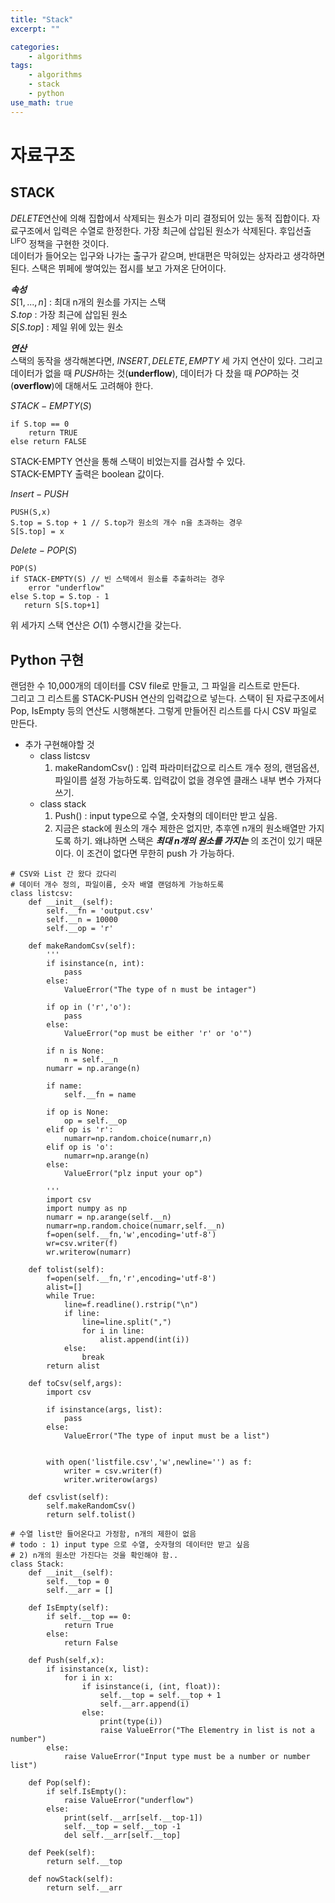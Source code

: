 ```yaml
---
title: "Stack"
excerpt: ""

categories:
    - algorithms
tags:
    - algorithms
    - stack
    - python
use_math: true
---
```


# 자료구조
## STACK

$DELETE$연산에 의해 집합에서 삭제되는 원소가 미리 결정되어 있는 동적 집합이다. 자료구조에서 입력은 수열로 한정한다. 가장 최근에 삽입된 원소가 삭제된다. 후입선출<sup>LIFO</sup> 정책을 구현한 것이다.    
데이터가 들어오는 입구와 나가는 출구가 같으며, 반대편은 막혀있는 상자라고 생각하면 된다.
스택은 뷔페에 쌓여있는 접시를 보고 가져온 단어이다.    

***속성***    
$S[1,...,n]$ : 최대 n개의 원소를 가지는 스택     
$S.top$ : 가장 최근에 삽입된 원소    
$S[S.top]$ : 제일 위에 있는 원소    

***연산***    
스택의 동작을 생각해본다면, $INSERT,DELETE, EMPTY$ 세 가지 연산이 있다. 그리고 데이터가 없을 때 $PUSH$하는 것(**underflow**), 데이터가 다 찼을 때 $POP$하는 것(**overflow**)에 대해서도 고려해야 한다.

$STACK-EMPTY(S)$
```
if S.top == 0
    return TRUE
else return FALSE
```
STACK-EMPTY 연산을 통해 스택이 비었는지를 검사할 수 있다.    
STACK-EMPTY 출력은 boolean 값이다.

$Insert - PUSH$
```
PUSH(S,x)
S.top = S.top + 1 // S.top가 원소의 개수 n을 초과하는 경우    
S[S.top] = x
```

$Delete - POP(S)$
```
POP(S)
if STACK-EMPTY(S) // 빈 스택에서 원소를 추출하려는 경우
    error "underflow"
else S.top = S.top - 1
   return S[S.top+1]

```

위 세가지 스택 연산은 $O\left(1\right)$ 수행시간을 갖는다.  

## Python 구현

랜덤한 수 10,000개의 데이터를 CSV file로 만들고, 그 파일을 리스트로 만든다.    
그리고 그 리스트롤 STACK-PUSH 연산의 입력값으로 넣는다.
스택이 된 자료구조에서 Pop, IsEmpty 등의 연산도 시행해본다.
그렇게 만들어진 리스트를 다시 CSV 파일로 만든다.

+ 추가 구현해야할 것
  - class listcsv
      1. makeRandomCsv() : 입력 파라미터값으로 리스트 개수 정의, 랜덤옵션, 파일이름 설정 가능하도록. 입력값이 없을 경우엔 클래스 내부 변수 가져다 쓰기.
  - class stack
      1. Push() : input type으로 수열, 숫자형의 데이터만 받고 싶음.
      2. 지금은 stack에 원소의 개수 제한은 없지만, 추후엔 n개의 원소배열만 가지도록 하기. 왜냐하면 스택은 ***최대 n개의 원소를 가지는*** 의 조건이 있기 때문이다. 이 조건이 없다면 무한히 push 가 가능하다.

```
# CSV와 List 간 왔다 갔다리
# 데이터 개수 정의, 파일이름, 숫자 배열 랜덤하게 가능하도록
class listcsv:
    def __init__(self):
        self.__fn = 'output.csv'
        self.__n = 10000
        self.__op = 'r'

    def makeRandomCsv(self):
        '''
        if isinstance(n, int):
            pass
        else:
            ValueError("The type of n must be intager")

        if op in ('r','o'):
            pass
        else:
            ValueError("op must be either 'r' or 'o'")

        if n is None:
            n = self.__n
        numarr = np.arange(n)

        if name:
            self.__fn = name

        if op is None:
            op = self.__op
        elif op is 'r':
            numarr=np.random.choice(numarr,n)
        elif op is 'o':
            numarr=np.arange(n)
        else:
            ValueError("plz input your op")

        '''
        import csv
        import numpy as np
        numarr = np.arange(self.__n)
        numarr=np.random.choice(numarr,self.__n)
        f=open(self.__fn,'w',encoding='utf-8')
        wr=csv.writer(f)
        wr.writerow(numarr)

    def tolist(self):
        f=open(self.__fn,'r',encoding='utf-8')
        alist=[]
        while True:
            line=f.readline().rstrip("\n")
            if line:
                line=line.split(",")
                for i in line:
                    alist.append(int(i))
            else:
                break
        return alist

    def toCsv(self,args):
        import csv

        if isinstance(args, list):
            pass
        else:
            ValueError("The type of input must be a list")


        with open('listfile.csv','w',newline='') as f:
            writer = csv.writer(f)
            writer.writerow(args)

    def csvlist(self):
        self.makeRandomCsv()
        return self.tolist()
```

```
# 수열 list만 들어온다고 가정함, n개의 제한이 없음
# todo : 1) input type 으로 수열, 숫자형의 데이터만 받고 싶음
# 2) n개의 원소만 가진다는 것을 확인해야 함..
class Stack:
    def __init__(self):
        self.__top = 0
        self.__arr = []

    def IsEmpty(self):
        if self.__top == 0:
            return True
        else:
            return False

    def Push(self,x):
        if isinstance(x, list):
            for i in x:
                if isinstance(i, (int, float)):
                    self.__top = self.__top + 1
                    self.__arr.append(i)
                else:
                    print(type(i))
                    raise ValueError("The Elementry in list is not a number")
        else:
            raise ValueError("Input type must be a number or number list")

    def Pop(self):
        if self.IsEmpty():
            raise ValueError("underflow")
        else:
            print(self.__arr[self.__top-1])
            self.__top = self.__top -1
            del self.__arr[self.__top]

    def Peek(self):
        return self.__top

    def nowStack(self):
        return self.__arr

```
